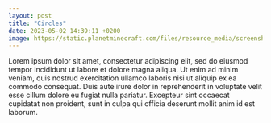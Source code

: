 ```yaml
---
layout: post
title: "Circles"
date: 2023-05-02 14:39:11 +0200
image: https://static.planetminecraft.com/files/resource_media/screenshot/1611/2016-03-15_2141549968614.png
---
```

Lorem ipsum dolor sit amet, consectetur adipiscing elit, sed do eiusmod tempor incididunt ut labore et dolore magna aliqua. Ut enim ad minim veniam, quis nostrud exercitation ullamco laboris nisi ut aliquip ex ea commodo consequat. Duis aute irure dolor in reprehenderit in voluptate velit esse cillum dolore eu fugiat nulla pariatur. Excepteur sint occaecat cupidatat non proident, sunt in culpa qui officia deserunt mollit anim id est laborum.